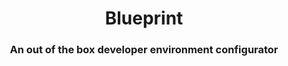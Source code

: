 <div align="center">
  <h1>Blueprint</h1>
  <h3>An out of the box developer environment configurator</h3>
</div>

